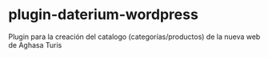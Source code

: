 # plugin-daterium-wordpress

Plugin para la creación del catalogo (categorías/productos) de la nueva web de Aghasa Turis 
